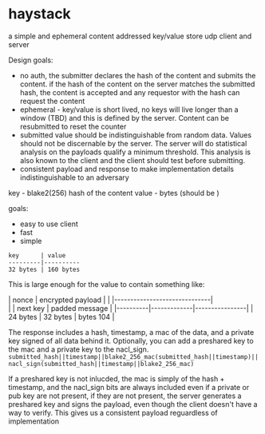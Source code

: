 # haystack

a simple and ephemeral content addressed key/value store udp client and server

Design goals:
- no auth, the submitter declares the hash of the content and submits the content. if the hash of the content on the server matches the submitted hash, the content is accepted and any requestor with the hash can request the content
- ephemeral - key/value is short lived, no keys will live longer than a window (TBD) and this is defined by the server. Content can be resubmitted to reset the counter
- submitted value should be indistinguishable from random data. Values should not be discernable by the server. The server will do statistical analysis on the payloads qualify a minimum threshold. This analysis is also known to the client and the client should test before submitting.
- consistent payload and response to make implementation details indistinguishable to an adversary  


key - blake2(256) hash of the content
value - bytes (should be )

goals:
- easy to use client
- fast
- simple

```
key      | value
---------|----------
32 bytes | 160 bytes
```

This is large enough for the value to contain something like:

|  nonce   |     encrypted payload        |
|          |------------------------------|  
|          | next key    | padded message |
|----------|-------------|----------------|
| 24 bytes | 32 bytes    |  bytes   104   |


The response includes a hash, timestamp, a mac of the data, and a private key signed of all data behind it.
Optionally, you can add a preshared key to the mac and a private key to the nacl_sign.
```submitted_hash||timestamp||blake2_256_mac(submitted_hash||timestamp)||nacl_sign(submitted_hash||timestamp||blake2_256_mac)```

If a preshared key is not inlucded, the mac is simply of the hash + timestamp, and the nacl_sign bits are always included even if a private or pub key are not present, if they are not present, the server generates a preshared key and signs the payload, even though the client doesn't have a way to verify. This gives us a consistent payload reguardless of implementation  
